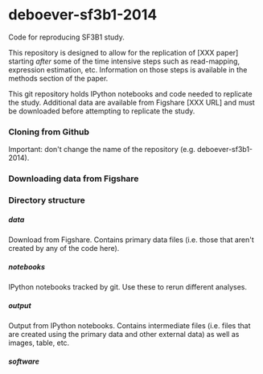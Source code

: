 deboever-sf3b1-2014
===================

Code for reproducing SF3B1 study.

This repository is designed to allow for the replication of [XXX paper]
starting *after* some of the time intensive steps such as read-mapping,
expression estimation, etc.  Information on those steps is available in the
methods section of the paper.

This git repository holds IPython notebooks and code needed to replicate the
study.  Additional data are available from Figshare [XXX URL] and must be
downloaded before attempting to replicate the study.

### Cloning from Github

Important: don't change the name of the repository (e.g. deboever-sf3b1-2014).

### Downloading data from Figshare

### Directory structure

##### data  
Download from Figshare. Contains primary data files (i.e. those that aren't
created by any of the code here).

##### notebooks  
IPython notebooks tracked by git. Use these to rerun different analyses.

##### output  
Output from IPython notebooks. Contains intermediate files (i.e. files that are
created using the primary data and other external data) as well as images,
table, etc.

##### software

